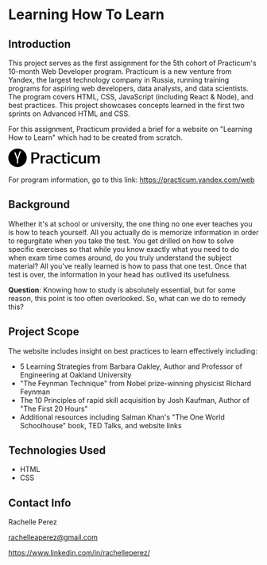 # Learning How To Learn

## Introduction

This project serves as the first assignment for the 5th cohort of Practicum's 10-month Web Developer program. Practicum is a new venture from Yandex, the largest technology company in Russia, running training programs for aspiring web developers, data analysts, and data scientists. The program covers HTML, CSS, JavaScript (including React & Node), and best practices. This project showcases concepts learned in the first two sprints on Advanced HTML and CSS. 

For this assignment, Practicum provided a brief for a website on "Learning How to Learn" which had to be created from scratch. 

![Practicum Logo](images/logo_place_header.png)

For program information, go to this link: https://practicum.yandex.com/web 

## Background

Whether it's at school or university, the one thing no one ever teaches you is how to teach yourself. All you actually do is memorize information in order to regurgitate when you take the test. You get drilled on how to solve specific exercises so that while you know exactly what you need to do when exam time comes around, do you truly understand the subject material? All you've really learned is how to pass that one test. Once that test is over, the information in your head has outlived its usefulness.

**Question**: Knowing how to study is absolutely essential, but for some reason, this point is too often overlooked. So, what can we do to remedy this?

## Project Scope

The website includes insight on best practices to learn effectively including:
* 5 Learning Strategies from Barbara Oakley, Author and Professor of Engineering at Oakland University 
* "The Feynman Technique" from Nobel prize-winning physicist Richard Feynman
* The 10 Principles of rapid skill acquisition by Josh Kaufman, Author of "The First 20 Hours" 
* Additional resources including Salman Khan's "The One World Schoolhouse" book, TED Talks, and website links

## Technologies Used

* HTML
* CSS

## Contact Info

Rachelle Perez

rachelleaperez@gmail.com

https://www.linkedin.com/in/rachelleperez/




